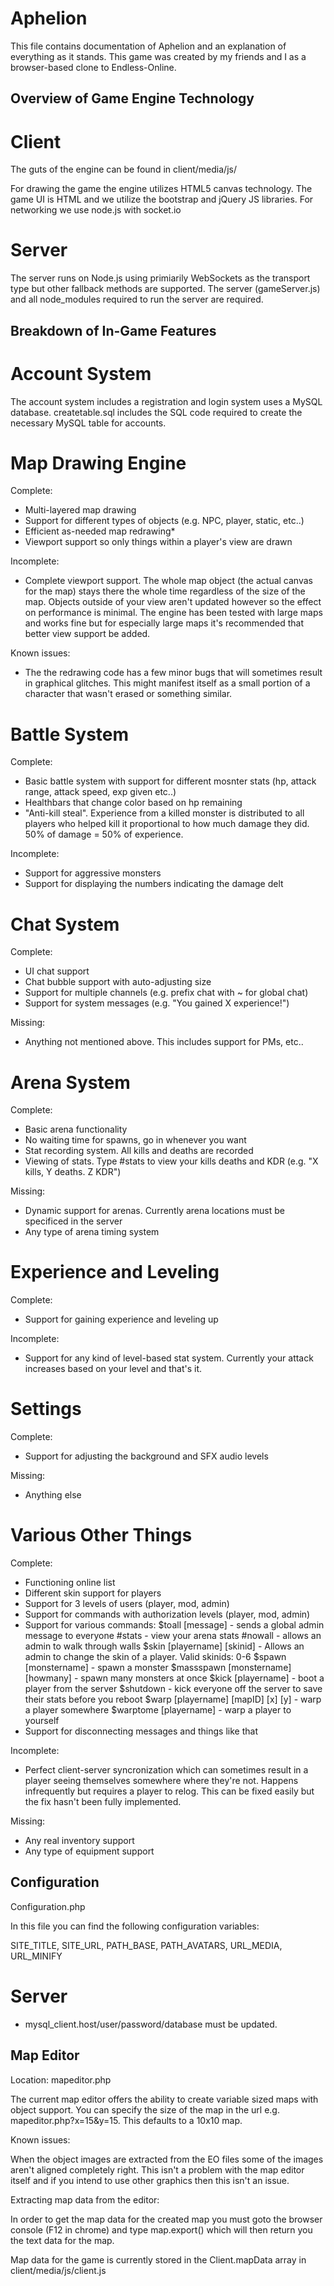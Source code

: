 # Aphelion
This file contains documentation of Aphelion and an explanation of everything as it stands.
This game was created by my friends and I as a browser-based clone to Endless-Online.

## Overview of Game Engine Technology ##

# Client #

The guts of the engine can be found in client/media/js/

For drawing the game the engine utilizes HTML5 canvas technology.
The game UI is HTML and we utilize the bootstrap and jQuery JS libraries.
For networking we use node.js with socket.io

# Server #

The server runs on Node.js using primiarily WebSockets as the transport type but other fallback methods are supported.
The server (gameServer.js) and all node_modules required to run the server are required.


## Breakdown of In-Game Features ##

# Account System #

The account system includes a registration and login system uses a MySQL database.
createtable.sql includes the SQL code required to create the necessary MySQL table for accounts.

# Map Drawing Engine #

Complete: 
* Multi-layered map drawing
* Support for different types of objects (e.g. NPC, player, static, etc..)
* Efficient as-needed map redrawing*
* Viewport support so only things within a player's view are drawn

Incomplete:
* Complete viewport support. The whole map object (the actual canvas for the map) stays there the whole time
regardless of the size of the map. Objects outside of your view aren't updated however so the effect on 
performance is minimal. The engine has been tested with large maps and works fine but for especially large maps
it's recommended that better view support be added.

Known issues:
* The the redrawing code has a few minor bugs that will sometimes result in graphical glitches. This might manifest itself
as a small portion of a character that wasn't erased or something similar.

# Battle System #

Complete:
* Basic battle system with support for different mosnter stats (hp, attack range, attack speed, exp given etc..)
* Healthbars that change color based on hp remaining
* "Anti-kill steal". Experience from a killed monster is distributed to all players who helped kill it proportional
to how much damage they did. 50% of damage = 50% of experience.

Incomplete:
* Support for aggressive monsters
* Support for displaying the numbers indicating the damage delt

# Chat System #

Complete:

* UI chat support
* Chat bubble support with auto-adjusting size
* Support for multiple channels (e.g. prefix chat with ~ for global chat)
* Support for system messages (e.g. "You gained X experience!")

Missing:
* Anything not mentioned above. This includes support for PMs, etc..

# Arena System #

Complete:
* Basic arena functionality
* No waiting time for spawns, go in whenever you want
* Stat recording system. All kills and deaths are recorded
* Viewing of stats. Type #stats to view your kills deaths and KDR (e.g. "X kills, Y deaths. Z KDR")

Missing:
* Dynamic support for arenas. Currently arena locations must be specificed in the server
* Any type of arena timing system


# Experience and Leveling #

Complete:
* Support for gaining experience and leveling up

Incomplete:
* Support for any kind of level-based stat system. Currently your attack increases based on your level and that's it.

# Settings #

Complete:
* Support for adjusting the background and SFX audio levels

Missing:
* Anything else

# Various Other Things #

Complete:
* Functioning online list
* Different skin support for players
* Support for 3 levels of users (player, mod, admin)
* Support for commands with authorization levels (player, mod, admin)
* Support for various commands:
	$toall [message] - sends a global admin message to everyone
	#stats - view your arena stats
	#nowall - allows an admin to walk through walls
	$skin [playername] [skinid] - Allows an admin to change the skin of a player. Valid skinids: 0-6
	$spawn [monstername] - spawn a monster
	$massspawn [monstername] [howmany] - spawn many monsters at once
	$kick [playername] - boot a player from the server
	$shutdown - kick everyone off the server to save their stats before you reboot
	$warp [playername] [mapID] [x] [y] - warp a player somewhere
	$warptome [playername] - warp a player to yourself
* Support for disconnecting messages and things like that

Incomplete:
* Perfect client-server syncronization which can sometimes result in a player seeing
themselves somewhere where they're not. Happens infrequently but requires a player to relog.
This can be fixed easily but the fix hasn't been fully implemented.

Missing:
* Any real inventory support
* Any type of equipment support

## Configuration ##

Configuration.php

In this file you can find the following configuration variables:

SITE_TITLE, SITE_URL, PATH_BASE, PATH_AVATARS, URL_MEDIA, URL_MINIFY

# Server #

* mysql_client.host/user/password/database must be updated.

## Map Editor ##

Location: mapeditor.php

The current map editor offers the ability to create variable sized maps with object support.
You can specify the size of the map in the url e.g. mapeditor.php?x=15&y=15. This defaults to a 10x10 map.

Known issues: 

When the object images are extracted from the EO files some of the images aren't aligned completely right.
This isn't a problem with the map editor itself and if you intend to use other graphics then this isn't an issue.

Extracting map data from the editor:

In order to get the map data for the created map you must goto the browser console (F12 in chrome) and type
map.export() which will then return you the text data for the map.

Map data for the game is currently stored in the Client.mapData array in client/media/js/client.js
